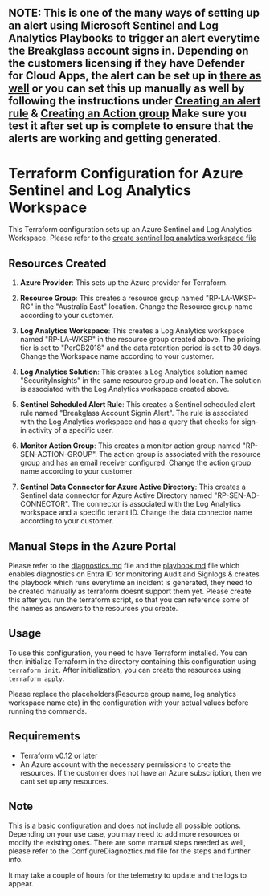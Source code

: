 ## NOTE: This is one of the many ways of setting up an alert using Microsoft Sentinel and Log Analytics Playbooks to trigger an alert everytime the Breakglass account signs in. Depending on the customers licensing if they have Defender for Cloud Apps, the alert can be set up in [there as well](https://blog.ciaops.com/2023/10/24/monitoring-a-break-glass-account-with-defender-for-cloud-apps/)  or you can set this up manually as well by following the instructions under [Creating an alert rule](https://learn.microsoft.com/en-us/entra/identity/role-based-access-control/security-emergency-access) & [Creating an Action group](https://learn.microsoft.com/en-us/entra/identity/role-based-access-control/security-emergency-access) Make sure you test it after set up is complete to ensure that the alerts are working and getting generated. 

# Terraform Configuration for Azure Sentinel and Log Analytics Workspace

This Terraform configuration sets up an Azure Sentinel and Log Analytics Workspace. Please refer to the [create sentinel log analytics workspace file](https://github.com/CodeBlue-NZ/cb-breakglass-account/blob/master/create-sentinel-la-workspace.tf)

## Resources Created

1. **Azure Provider**: This sets up the Azure provider for Terraform.

2. **Resource Group**: This creates a resource group named "RP-LA-WKSP-RG" in the "Australia East" location. Change the Resource group name according to your customer. 

3. **Log Analytics Workspace**: This creates a Log Analytics workspace named "RP-LA-WKSP" in the resource group created above. The pricing tier is set to "PerGB2018" and the data retention period is set to 30 days. Change the Workspace name according to your customer. 

4. **Log Analytics Solution**: This creates a Log Analytics solution named "SecurityInsights" in the same resource group and location. The solution is associated with the Log Analytics workspace created above. 

5. **Sentinel Scheduled Alert Rule**: This creates a Sentinel scheduled alert rule named "Breakglass Account Signin Alert". The rule is associated with the Log Analytics workspace and has a query that checks for sign-in activity of a specific user.

6. **Monitor Action Group**: This creates a monitor action group named "RP-SEN-ACTION-GROUP". The action group is associated with the resource group and has an email receiver configured. Change the action group name according to your customer. 

7. **Sentinel Data Connector for Azure Active Directory**: This creates a Sentinel data connector for Azure Active Directory named "RP-SEN-AD-CONNECTOR". The connector is associated with the Log Analytics workspace and a specific tenant ID. Change the data connector name according to your customer. 


## Manual Steps in the Azure Portal

Please refer to the [diagnostics.md](https://github.com/CodeBlue-NZ/cb-breakglass-account/blob/master/ConfigureDiagnostics.md) file and the [playbook.md](https://github.com/CodeBlue-NZ/cb-breakglass-account/blob/master/playbook.md) file which enables diagnostics on Entra ID for monitoring Audit and Signlogs & creates the playbook which runs everytime an incident is generated, they need to be created manually as terraform doesnt support them yet. Please create this after you run the terraform script, so that you can reference some of the names as answers to the resources you create. 

## Usage

To use this configuration, you need to have Terraform installed. You can then initialize Terraform in the directory containing this configuration using `terraform init`. After initialization, you can create the resources using `terraform apply`.

Please replace the placeholders(Resource group name, log analytics workspace name etc) in the configuration with your actual values before running the commands.

## Requirements

- Terraform v0.12 or later
- An Azure account with the necessary permissions to create the resources. If the customer does not have an Azure subscription, then we cant set up any resources. 

## Note

This is a basic configuration and does not include all possible options. Depending on your use case, you may need to add more resources or modify the existing ones. There are some manual steps needed as well, please refer to the ConfigureDiagnoztics.md file for the steps and further info. 

It may take a couple of hours for the telemetry to update and the logs to appear. 
